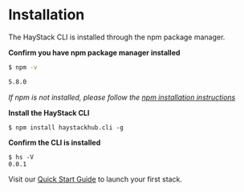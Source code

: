 # Installation

The HayStack CLI is installed through the npm package manager.

**Confirm you have npm package manager installed**

```sh
$ npm -v

5.8.0
```

*If npm is not installed, please follow the [npm installation instructions](https://www.npmjs.com/get-npm)*

**Install the HayStack CLI**

```
$ npm install haystackhub.cli -g
```

**Confirm the CLI is installed**

```
$ hs -V
0.0.1
```


Visit our [Quick Start Guide](../quickstart/index.md) to launch your first stack.
